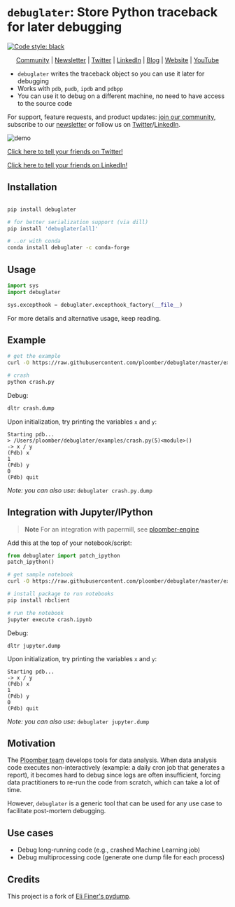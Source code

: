 <!-- #region -->
# `debuglater`: Store Python traceback for later debugging

[![Code style: black](https://img.shields.io/badge/code%20style-black-000000.svg)](https://github.com/psf/black)

<p align="center">
  <a href="https://ploomber.io/community">Community</a>
  |
  <a href="https://share.hsforms.com/1E7Qa_OpcRPi_MV-segFsaAe6c2g">Newsletter</a>
  |
  <a href="https://twitter.com/ploomber">Twitter</a>
  |
  <a href="https://www.linkedin.com/company/ploomber/">LinkedIn</a>
  |
  <a href="https://ploomber.io/">Blog</a>
  |
  <a href="https://www.ploomber.io">Website</a>
  |
  <a href="https://www.youtube.com/channel/UCaIS5BMlmeNQE4-Gn0xTDXQ">YouTube</a>
</p>

- `debuglater` writes the traceback object so you can use it later for debugging
- Works with `pdb`, `pudb`, `ipdb` and `pdbpp`
- You can use it to debug on a different machine, no need to have access to the source code

For support, feature requests, and product updates: [join our community](https://ploomber.io/community), subscribe to our [newsletter](https://share.hsforms.com/1E7Qa_OpcRPi_MV-segFsaAe6c2g) or follow us on [Twitter](https://twitter.com/ploomber)/[LinkedIn](https://www.linkedin.com/company/ploomber/).

![demo](https://ploomber.io/images/doc/debuglater-demo/debug.gif)


[Click here to tell your friends on Twitter!](https://twitter.com/intent/tweet?text=I%20just%20discovered%20debuglater%20on%20GitHub%3A%20serialize%20Python%20tracebacks%20for%20later%20debugging%21%20%F0%9F%A4%AF&url=https://github.com/ploomber/debuglater/)

[Click here to tell your friends on LinkedIn!](https://www.linkedin.com/sharing/share-offsite/?url=https://github.com/ploomber/debuglater/)

## Installation

```sh

pip install debuglater

# for better serialization support (via dill)
pip install 'debuglater[all]'

# ..or with conda
conda install debuglater -c conda-forge
```

## Usage

```python
import sys
import debuglater

sys.excepthook = debuglater.excepthook_factory(__file__)
```

For more details and alternative usage, keep reading.

<!-- #endregion -->

## Example

```sh
# get the example
curl -O https://raw.githubusercontent.com/ploomber/debuglater/master/examples/crash.py
```

```sh tags=["raises-exception"]
# crash
python crash.py
```

<!-- #region -->
Debug:

```sh
dltr crash.dump
```

Upon initialization, try printing the variables `x` and `y`:

```
Starting pdb...
> /Users/ploomber/debuglater/examples/crash.py(5)<module>()
-> x / y
(Pdb) x
1
(Pdb) y
0
(Pdb) quit
```

*Note: you can also use:* `debuglater crash.py.dump`

<!-- #endregion -->

<!-- #region -->
## Integration with Jupyter/IPython

> **Note**
> For an integration with papermill, see [ploomber-engine](https://github.com/ploomber/ploomber-engine)

Add this at the top of your notebook/script:

```python
from debuglater import patch_ipython
patch_ipython()
```
<!-- #endregion -->

```sh
# get sample notebook
curl -O https://raw.githubusercontent.com/ploomber/debuglater/master/examples/crash.ipynb

# install package to run notebooks
pip install nbclient
```

```sh tags=["raises-exception"]
# run the notebook
jupyter execute crash.ipynb
```

Debug:

```
dltr jupyter.dump
```

Upon initialization, try printing the variables `x` and `y`:

```
Starting pdb...
-> x / y
(Pdb) x
1
(Pdb) y
0
(Pdb) quit
```


*Note: you can also use:* `debuglater jupyter.dump`

## Motivation

The [Ploomber team](https://github.com/ploomber/ploomber) develops tools for
data analysis. When data analysis code executes non-interactively
(example: a daily cron job that generates a report), it becomes hard to debug
since logs are often insufficient, forcing data practitioners to re-run the
code from scratch, which can take a lot of time.

However, `debuglater` is a generic tool that can be used for any use case to facilitate post-mortem debugging.

## Use cases

* Debug long-running code (e.g., crashed Machine Learning job)
* Debug multiprocessing code (generate one dump file for each process)

## Credits

This project is a fork of [Eli Finer's pydump](https://github.com/elifiner/pydump).
